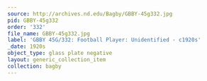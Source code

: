 ```yaml
---
source: http://archives.nd.edu/Bagby/GBBY-45g332.jpg
pid: GBBY-45g332
order: '332'
file_name: GBBY-45g332.jpg
label: 'GBBY 45G/332: Football Player: Unidentified - c1920s'
_date: 1920s
object_type: glass plate negative
layout: generic_collection_item
collection: bagby
---
```

